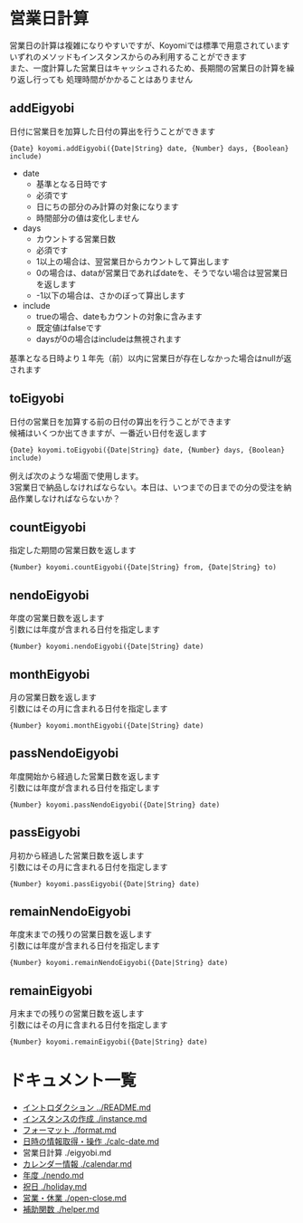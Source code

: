 # 営業日計算

営業日の計算は複雑になりやすいですが、Koyomiでは標準で用意されています  
いずれのメソッドもインスタンスからのみ利用することができます  
また、一度計算した営業日はキャッシュされるため、長期間の営業日の計算を繰り返し行っても
処理時間がかかることはありません

## addEigyobi

日付に営業日を加算した日付の算出を行うことができます  

`{Date} koyomi.addEigyobi({Date|String} date, {Number} days, {Boolean} include)`

  + date
    + 基準となる日時です
    + 必須です
    + 日にちの部分のみ計算の対象になります
    + 時間部分の値は変化しません
  + days
    + カウントする営業日数
    + 必須です
    + 1以上の場合は、翌営業日からカウントして算出します
    + 0の場合は、dataが営業日であればdateを、そうでない場合は翌営業日を返します
    + -1以下の場合は、さかのぼって算出します
  + include
    + trueの場合、dateもカウントの対象に含みます
    + 既定値はfalseです
    + daysが0の場合はincludeは無視されます

基準となる日時より１年先（前）以内に営業日が存在しなかった場合はnullが返されます


## toEigyobi

日付の営業日を加算する前の日付の算出を行うことができます  
候補はいくつか出てきますが、一番近い日付を返します

`{Date} koyomi.toEigyobi({Date|String} date, {Number} days, {Boolean} include)`

例えば次のような場面で使用します。  
3営業日で納品しなければならない。本日は、いつまでの日までの分の受注を納品作業しなければならないか？


## countEigyobi

指定した期間の営業日数を返します

`{Number} koyomi.countEigyobi({Date|String} from, {Date|String} to)`


## nendoEigyobi

年度の営業日数を返します  
引数には年度が含まれる日付を指定します

`{Number} koyomi.nendoEigyobi({Date|String} date)`


## monthEigyobi

月の営業日数を返します  
引数にはその月に含まれる日付を指定します

`{Number} koyomi.monthEigyobi({Date|String} date)`


## passNendoEigyobi

年度開始から経過した営業日数を返します  
引数には年度が含まれる日付を指定します

`{Number} koyomi.passNendoEigyobi({Date|String} date)`


## passEigyobi

月初から経過した営業日数を返します  
引数にはその月に含まれる日付を指定します

`{Number} koyomi.passEigyobi({Date|String} date)`


## remainNendoEigyobi

年度末までの残りの営業日数を返します  
引数には年度が含まれる日付を指定します

`{Number} koyomi.remainNendoEigyobi({Date|String} date)`


## remainEigyobi

月末までの残りの営業日数を返します  
引数にはその月に含まれる日付を指定します

`{Number} koyomi.remainEigyobi({Date|String} date)`

# ドキュメント一覧

  + [イントロダクション ../README.md](../README.md)
  + [インスタンスの作成 ./instance.md](./instance.md)
  + [フォーマット ./format.md](./format.md)
  + [日時の情報取得・操作 ./calc-date.md](./calc-date.md)
  + 営業日計算 ./eigyobi.md
  + [カレンダー情報 ./calendar.md](./calendar.md)
  + [年度 ./nendo.md](./nendo.md)
  + [祝日 ./holiday.md](./holiday.md)
  + [営業・休業 ./open-close.md](./open-close.md)
  + [補助関数 ./helper.md](./helper.md)

